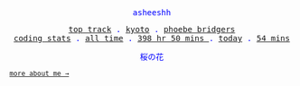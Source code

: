 <p align="center" style="color:blue"><samp>asheeshh</samp></p>        <p align="center" style="color:blue">        <samp>            <a href="https://open.spotify.com/track/4vjvx7Zxkb4AltGcZ0BBvI">top track</a> .            <a href="https://open.spotify.com/track/4vjvx7Zxkb4AltGcZ0BBvI">kyoto</a> .            <a href="https://open.spotify.com/track/4vjvx7Zxkb4AltGcZ0BBvI">phoebe bridgers</a></br>            <a href="https://wakatime.com/@asheeshh">coding stats</a> .            <a href="https://wakatime.com/@asheeshh">all time</a> .            <a href="https://wakatime.com/@asheeshh">            398 hr 50 mins        </a> .            <a href="https://wakatime.com/@asheeshh">today</a> .            <a href="https://wakatime.com/@asheeshh">54 mins</a>        </samp>        </p>        <p align="center" style="color:blue"><samp>桜の花</samp></p>                <sub><samp><a href="https://asheeshh.ninja/about/">more about me →</a></samp></sub>